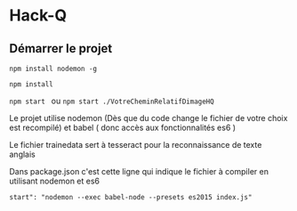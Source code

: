 # Hack-Q
## Démarrer le projet
```npm install nodemon -g```

```npm install```

```npm start ```
ou 
```npm start ./VotreCheminRelatifDimageHQ ```

Le projet utilise nodemon (Dès que du code change le fichier de votre choix est recompilé)
et babel ( donc accès aux fonctionnalités es6 )

Le fichier trainedata sert à tesseract pour la reconnaissance de texte anglais

Dans package.json c'est cette ligne qui indique le fichier à compiler en utilisant nodemon et es6

```start": "nodemon --exec babel-node --presets es2015 index.js"```

